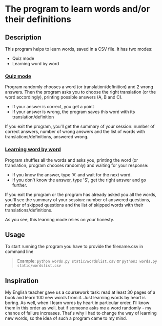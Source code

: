# The program to learn words and/or their definitions

## **Description**
This program helps to learn words, saved in a CSV file.
It has two modes:
- Quiz mode
- Learning word by word

### <u>Quiz mode</u>
Program randomly chooses a word (or translation/definition) and 2 wrong answers. Then the program asks you to choose the right translation (or the word accordingly), printing possible answers (A, B and C).
- If your answer is correct, you get a point
- If your answer is wrong, the program saves this word with its translation/definition

If you exit the program, you'll get the summary of your session: number of correct answers, number of wrong answers and the list of words with translations/definitions, answered wrong.

### <u>Learning word by word</u>
Program shuffles all the words and asks you, printing the word (or translation, program chooses randomly) and waiting for your response:
- If you know the answer, type 'A' and wait for the next word.
- If you don't know the answer, type 'S', get the right answer and go further.

If you exit the program or the program has already asked you all the words, you'll see the summary of your session: number of answered questions, number of skipped questions and the list of skipped words with their translations/definitions.

As you see, this learning mode relies on your honesty.

## **Usage**
To start running the program you have to provide the filename.csv in command line
> Example: `python words.py static/wordslist.csv` or `python3 words.py static/wordslist.csv`

## **Inspiration**
My English teacher gave us a coursework task: read at least 30 pages of a book and learn 100 new words from it.
Just learning words by heart is boring. As well, when I learn words by heart in particular order, I'll know them in this order as well, but if someone asks me a word randomly - my chance of failure increases.
That's why I had to change the way of learning new words, so the idea of such a program came to my mind.
